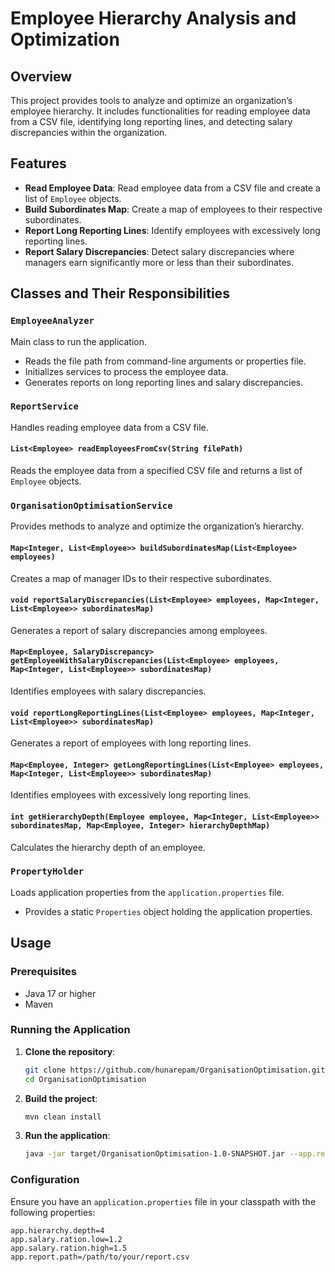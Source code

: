# Employee Hierarchy Analysis and Optimization

## Overview

This project provides tools to analyze and optimize an organization’s employee hierarchy. It includes functionalities for reading employee data from a CSV file, identifying long reporting lines, and detecting salary discrepancies within the organization.

## Features

- **Read Employee Data**: Read employee data from a CSV file and create a list of `Employee` objects.
- **Build Subordinates Map**: Create a map of employees to their respective subordinates.
- **Report Long Reporting Lines**: Identify employees with excessively long reporting lines.
- **Report Salary Discrepancies**: Detect salary discrepancies where managers earn significantly more or less than their subordinates.

## Classes and Their Responsibilities

### `EmployeeAnalyzer`
Main class to run the application.

- Reads the file path from command-line arguments or properties file.
- Initializes services to process the employee data.
- Generates reports on long reporting lines and salary discrepancies.

### `ReportService`
Handles reading employee data from a CSV file.

#### `List<Employee> readEmployeesFromCsv(String filePath)`
Reads the employee data from a specified CSV file and returns a list of `Employee` objects.

### `OrganisationOptimisationService`
Provides methods to analyze and optimize the organization’s hierarchy.

#### `Map<Integer, List<Employee>> buildSubordinatesMap(List<Employee> employees)`
Creates a map of manager IDs to their respective subordinates.

#### `void reportSalaryDiscrepancies(List<Employee> employees, Map<Integer, List<Employee>> subordinatesMap)`
Generates a report of salary discrepancies among employees.

#### `Map<Employee, SalaryDiscrepancy> getEmployeeWithSalaryDiscrepancies(List<Employee> employees, Map<Integer, List<Employee>> subordinatesMap)`
Identifies employees with salary discrepancies.

#### `void reportLongReportingLines(List<Employee> employees, Map<Integer, List<Employee>> subordinatesMap)`
Generates a report of employees with long reporting lines.

#### `Map<Employee, Integer> getLongReportingLines(List<Employee> employees, Map<Integer, List<Employee>> subordinatesMap)`
Identifies employees with excessively long reporting lines.

#### `int getHierarchyDepth(Employee employee, Map<Integer, List<Employee>> subordinatesMap, Map<Employee, Integer> hierarchyDepthMap)`
Calculates the hierarchy depth of an employee.

### `PropertyHolder`
Loads application properties from the `application.properties` file.

- Provides a static `Properties` object holding the application properties.

## Usage

### Prerequisites

- Java 17 or higher
- Maven

### Running the Application

1. **Clone the repository**:
    ```sh
    git clone https://github.com/hunarepam/OrganisationOptimisation.git
    cd OrganisationOptimisation
    ```

2. **Build the project**:
    ```sh
    mvn clean install
    ```

3. **Run the application**:
    ```sh
    java -jar target/OrganisationOptimisation-1.0-SNAPSHOT.jar --app.report.path=path/to/your/report.csv
    ```

### Configuration

Ensure you have an `application.properties` file in your classpath with the following properties:

```properties
app.hierarchy.depth=4
app.salary.ration.low=1.2
app.salary.ration.high=1.5
app.report.path=/path/to/your/report.csv
